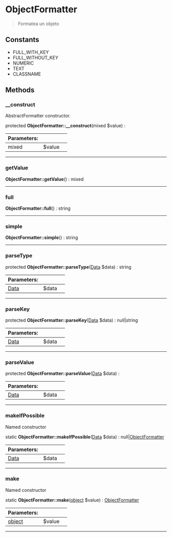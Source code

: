 
                                                                                                                                            
    
# ObjectFormatter


> Formatea un objeto
>
> 




## Constants
- FULL_WITH_KEY
- FULL_WITHOUT_KEY
- NUMERIC
- TEXT
- CLASSNAME




## Methods

### __construct
AbstractFormatter constructor.


protected **ObjectFormatter::__construct**(mixed $value) : 


|Parameters: | | |
| --- | --- | --- |
|mixed |$value |  |

---


### getValue



**ObjectFormatter::getValue**() : mixed



---


### full



**ObjectFormatter::full**() : string



---


### simple



**ObjectFormatter::simple**() : string



---


### parseType



protected **ObjectFormatter::parseType**([Data](../../../../Data.md) $data) : string


|Parameters: | | |
| --- | --- | --- |
|[Data](../../../../Data.md) |$data |  |

---


### parseKey



protected **ObjectFormatter::parseKey**([Data](../../../../Data.md) $data) : null|string


|Parameters: | | |
| --- | --- | --- |
|[Data](../../../../Data.md) |$data |  |

---


### parseValue



protected **ObjectFormatter::parseValue**([Data](../../../../Data.md) $data) : 


|Parameters: | | |
| --- | --- | --- |
|[Data](../../../../Data.md) |$data |  |

---


### makeIfPossible
Named constructor


static **ObjectFormatter::makeIfPossible**([Data](../../../../Data.md) $data) : null|[ObjectFormatter](../../../../ObjectFormatter.md)


|Parameters: | | |
| --- | --- | --- |
|[Data](../../../../Data.md) |$data |  |

---


### make
Named constructor


static **ObjectFormatter::make**([object](../../../../object.md) $value) : [ObjectFormatter](../../../../ObjectFormatter.md)


|Parameters: | | |
| --- | --- | --- |
|[object](../../../../object.md) |$value |  |

---


                                                                                                                                                                                                                                                                                                                                                                                                            
    
                                                                                                                                                                                                                                                                             
                
